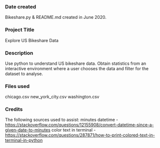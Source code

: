 ### Date created
Bikeshare.py & README.md created in June 2020.

### Project Title
Explore US Bikeshare Data  

### Description
Use python to understand US bikeshare data. Obtain statistics from an interactive environment where a user chooses the data and filter for the dataset to analyse.

### Files used
chicago.csv
new_york_city.csv
washington.csv

### Credits
The following sources used to assist:
minutes datetime - https://stackoverflow.com/questions/12155908/convert-datetime-since-a-given-date-to-minutes
color text in terminal - https://stackoverflow.com/questions/287871/how-to-print-colored-text-in-terminal-in-python
